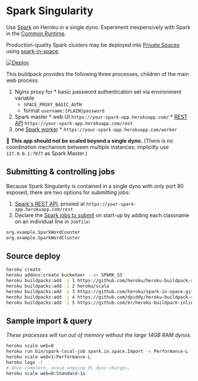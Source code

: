 Spark Singularity
=================

Use [Spark](https://spark.apache.org) on Heroku in a single dyno. Experiment inexpensively with Spark in the [Common Runtime](https://devcenter.heroku.com/articles/dyno-runtime#common-runtime).

Production-quality Spark clusters may be deployed into [Private Spaces](https://devcenter.heroku.com/articles/dyno-runtime#private-spaces-runtime) using [spark-in-space](https://github.com/heroku/spark-in-space).

[![Deploy](https://www.herokucdn.com/deploy/button.svg)](https://heroku.com/deploy?template=https://github.com/chrisnicholls/spark-singularity)

This buildpack provides the following three processes, children of the main web process:
  1. Nginx proxy for
    * basic password authentication set via environment variable
      * `SPACE_PROXY_BASIC_AUTH`
      * format `username:{PLAIN}password`
  2. Spark master
    * web UI `https://your-spark-app.herokuapp.com/`
    * [REST API](http://arturmkrtchyan.com/apache-spark-hidden-rest-api) `https://your-spark-app.herokuapp.com/rest`
  3. one [Spark worker](https://spark.apache.org/docs/latest/monitoring.html)
    * `https://your-spark-app.herokuapp.com/worker`

🚨 **This app should not be scaled beyond a single dyno.** (There is no coordination mechanism between multiple instances; implicitly use `127.0.0.1:7077` as Spark Master.)


Submitting & controlling jobs
------------------------------

Because Spark Singularity is contained in a single dyno with only port 80 exposed, there are two options for submitting jobs:

1. [Spark's REST API](http://arturmkrtchyan.com/apache-spark-hidden-rest-api), proxied at `https://your-spark-app.herokuapp.com/rest`
2. Declare the [Spark jobs to submit](http://spark.apache.org/docs/latest/submitting-applications.html) on start-up by adding each classname on an individual line in `Jobfile`:

  ```bash
  org.example.SparkWordCounter
  org.example.SparkWordCluster
  ```

Source deploy
-------------

```bash
heroku create
heroku addons:create bucketeer --as SPARK_S3
heroku buildpacks:add -i 1 https://github.com/heroku/heroku-buildpack-space-proxy.git
heroku buildpacks:add -i 2 heroku/scala
heroku buildpacks:add -i 3 https://github.com/heroku/spark-in-space.git
heroku buildpacks:add -i 4 https://github.com/dpiddy/heroku-buildpack-runit.git
heroku buildpacks:add -i 5 https://github.com/kr/heroku-buildpack-inline.git
```

Sample import & query
---------------------

*These processes will run out of memory without the large 14GB RAM dynos.*

```bash
heroku scale web=0
heroku run bin/spark-local-job spark.in.space.Import -s Performance-L
heroku scale web=1:Performance-L
heroku logs -t
# Once complete, avoid ongoing PL dyno charges,
heroku scale web=0:Standard-1x
```
